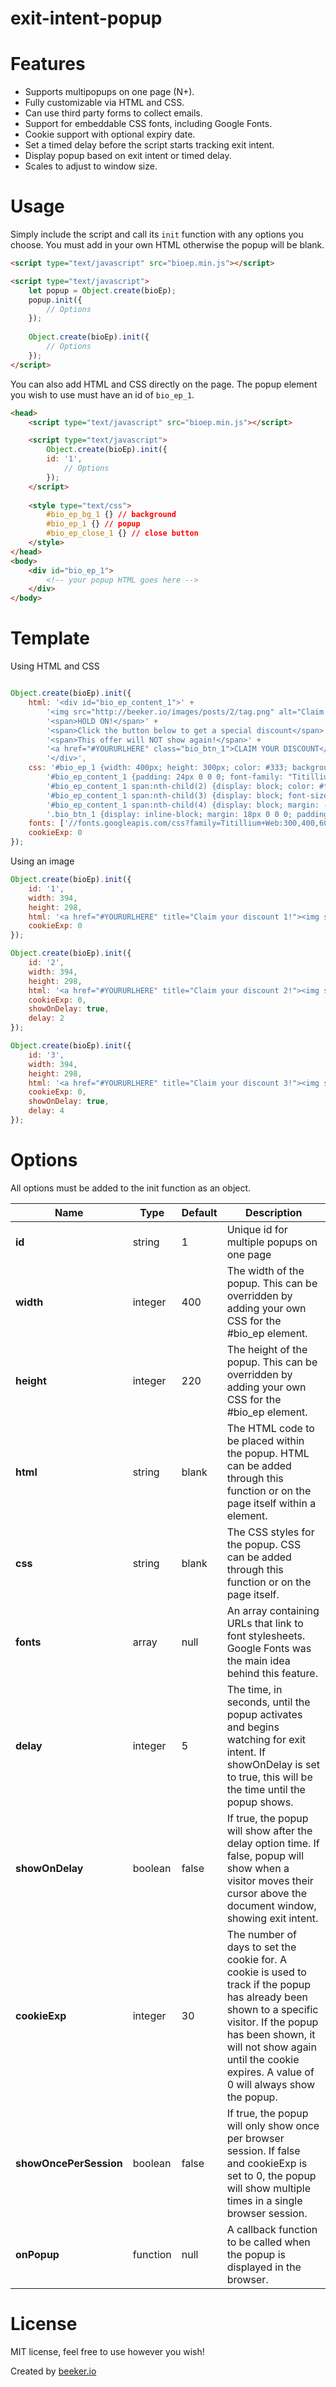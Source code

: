 exit-intent-popup
=================

# Features

* Supports multipopups on one page (N+).
* Fully customizable via HTML and CSS.
* Can use third party forms to collect emails.
* Support for embeddable CSS fonts, including Google Fonts.
* Cookie support with optional expiry date.
* Set a timed delay before the script starts tracking exit intent.
* Display popup based on exit intent or timed delay.
* Scales to adjust to window size.

# Usage

Simply include the script and call its `init` function with any options you choose.  You must add in your own HTML otherwise the popup will be blank.

```html
<script type="text/javascript" src="bioep.min.js"></script>

<script type="text/javascript">
    let popup = Object.create(bioEp);
    popup.init({
        // Options
    });
	
    Object.create(bioEp).init({
        // Options
    });
</script>
```

You can also add HTML and CSS directly on the page.  The popup element you wish to use must have an id of `bio_ep_1`.

```html
<head>
    <script type="text/javascript" src="bioep.min.js"></script>

    <script type="text/javascript">
        Object.create(bioEp).init({
	    id: '1',
            // Options
        });
    </script>
    
    <style type="text/css">
        #bio_ep_bg_1 {} // background
        #bio_ep_1 {} // popup
        #bio_ep_close_1 {} // close button
    </style>
</head>
<body>
    <div id="bio_ep_1">
        <!-- your popup HTML goes here -->
    </div>
</body>
```

# Template

Using HTML and CSS

```javascript

Object.create(bioEp).init({
	html: '<div id="bio_ep_content_1">' +
		'<img src="http://beeker.io/images/posts/2/tag.png" alt="Claim your discount!" />' +
		'<span>HOLD ON!</span>' +
		'<span>Click the button below to get a special discount</span>' +
		'<span>This offer will NOT show again!</span>' +
		'<a href="#YOURURLHERE" class="bio_btn_1">CLAIM YOUR DISCOUNT</a>' +
		'</div>',
	css: '#bio_ep_1 {width: 400px; height: 300px; color: #333; background-color: #fafafa; text-align: center;}' +
		'#bio_ep_content_1 {padding: 24px 0 0 0; font-family: "Titillium Web";}' +
		'#bio_ep_content_1 span:nth-child(2) {display: block; color: #f21b1b; font-size: 32px; font-weight: 600;}' +
		'#bio_ep_content_1 span:nth-child(3) {display: block; font-size: 16px;}' +
		'#bio_ep_content_1 span:nth-child(4) {display: block; margin: -5px 0 0 0; font-size: 16px; font-weight: 600;}' +
		'.bio_btn_1 {display: inline-block; margin: 18px 0 0 0; padding: 7px; color: #fff; font-size: 14px; font-weight: 600; background-color: #70bb39; border: 1px solid #47ad0b; cursor: pointer; -webkit-appearance: none; -moz-appearance: none; border-radius: 0; text-decoration: none;}',
	fonts: ['//fonts.googleapis.com/css?family=Titillium+Web:300,400,600'],
	cookieExp: 0
});
```

Using an image

```javascript
Object.create(bioEp).init({
	id: '1',
	width: 394,
	height: 298,
	html: '<a href="#YOURURLHERE" title="Claim your discount 1!"><img src="http://beeker.io/images/posts/2/template2.png" alt="Claim your discount 1!" /></a>',
	cookieExp: 0
});

Object.create(bioEp).init({
	id: '2',
	width: 394,
	height: 298,
	html: '<a href="#YOURURLHERE" title="Claim your discount 2!"><img src="http://beeker.io/images/posts/2/template2.png" alt="Claim your discount 2!" /></a>',
	cookieExp: 0,
	showOnDelay: true,
	delay: 2
});

Object.create(bioEp).init({
	id: '3',
	width: 394,
	height: 298,
	html: '<a href="#YOURURLHERE" title="Claim your discount 3!"><img src="http://beeker.io/images/posts/2/template2.png" alt="Claim your discount 3!" /></a>',
	cookieExp: 0,
	showOnDelay: true,
	delay: 4
});

```

# Options

All options must be added to the init function as an object.

Name | Type | Default | Description
-----|------|---------|------------
**id** | string | 1 | Unique id for multiple popups on one page
**width** | integer | 400 | The width of the popup. This can be overridden by adding your own CSS for the #bio_ep element.
**height** | integer | 220 | The height of the popup. This can be overridden by adding your own CSS for the #bio_ep element.
**html** | string | blank | The HTML code to be placed within the popup. HTML can be added through this function or on the page itself within a element.
**css** | string | blank | The CSS styles for the popup. CSS can be added through this function or on the page itself.
**fonts** | array | null | An array containing URLs that link to font stylesheets. Google Fonts was the main idea behind this feature.
**delay** | integer| 5 | The time, in seconds, until the popup activates and begins watching for exit intent. If showOnDelay is set to true, this will be the time until the popup shows.
**showOnDelay** | boolean | false | If true, the popup will show after the delay option time. If false, popup will show when a visitor moves their cursor above the document window, showing exit intent.
**cookieExp** | integer | 30 | The number of days to set the cookie for. A cookie is used to track if the popup has already been shown to a specific visitor. If the popup has been shown, it will not show again until the cookie expires. A value of 0 will always show the popup.
**showOncePerSession** | boolean | false | If true, the popup will only show once per browser session. If false and cookieExp is set to 0, the popup will show multiple times in a single browser session.
**onPopup** | function | null | A callback function to be called when the popup is displayed in the browser.

# License

MIT license, feel free to use however you wish!

Created by [beeker.io](http://beeker.io/exit-intent-popup-script-tutorial)
